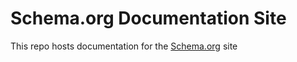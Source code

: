 # Schema.org Documentation Site

This repo hosts documentation for the [Schema.org](https://schema.org) site


